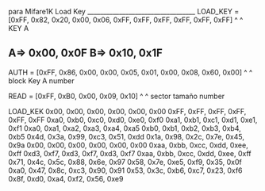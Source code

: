 
para Mifare1K
                                                        Load Key
                                          __________________________________
LOAD_KEY = [0xFF, 0x82, 0x20, 0x00, 0x06, 0xFF, 0xFF, 0xFF, 0xFF, 0xFF, 0xFF]
                         ^     ^           
                              KEY A

A=> 0x00, 0x0F
B=> 0x10, 0x1F
--------------------------------

AUTH = [0xFF, 0x86, 0x00, 0x00, 0x05, 0x01, 0x00, 0x08, 0x60, 0x00]
                                                   ^      ^
                                                block   Key A
                                                number

READ = [0xFF, 0xB0, 0x00, 0x09, 0x10]
                            ^    ^
                        sector   tamaño
                        number


LOAD_KEK
0x00, 0x00, 0x00, 0x00, 0x00, 0x00
0xFF, 0xFF, 0xFF, 0xFF, 0xFF, 0xFF
0xa0, 0xb0, 0xc0, 0xd0, 0xe0, 0xf0
0xa1, 0xb1, 0xc1, 0xd1, 0xe1, 0xf1
0xa0, 0xa1, 0xa2, 0xa3, 0xa4, 0xa5 
0xb0, 0xb1, 0xb2, 0xb3, 0xb4, 0xb5
0x4d, 0x3a, 0x99, 0xc3, 0x51, 0xdd 
0x1a, 0x98, 0x2c, 0x7e, 0x45, 0x9a
0x00, 0x00, 0x00, 0x00, 0x00, 0x00
0xaa, 0xbb, 0xcc, 0xdd, 0xee, 0xff
0xd3, 0xf7, 0xd3, 0xf7, 0xd3, 0xf7
0xaa, 0xbb, 0xcc, 0xdd, 0xee, 0xff
0x71, 0x4c, 0x5c, 0x88, 0x6e, 0x97
0x58, 0x7e, 0xe5, 0xf9, 0x35, 0x0f
0xa0, 0x47, 0x8c, 0xc3, 0x90, 0x91
0x53, 0x3c, 0xb6, 0xc7, 0x23, 0xf6
0x8f, 0xd0, 0xa4, 0xf2, 0x56, 0xe9